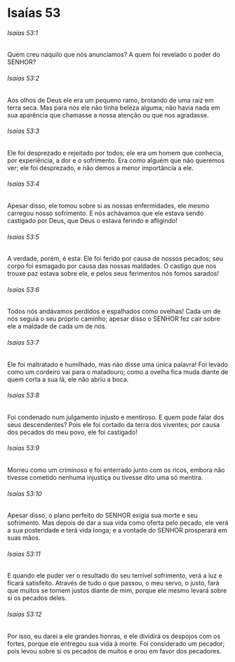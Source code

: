 # Isaías 53

###### Isaías 53:1

Quem creu naquilo que nós anunciamos? A quem foi revelado o poder do SENHOR?

###### Isaías 53:2

Aos olhos de Deus ele era um pequeno ramo, brotando de uma raiz em terra seca. Mas para nós ele não tinha beleza alguma; não havia nada em sua aparência que chamasse a nossa atenção ou que nos agradasse.

###### Isaías 53:3

Ele foi desprezado e rejeitado por todos; ele era um homem que conhecia, por experiência, a dor e o sofrimento. Era como alguém que não queremos ver; ele foi desprezado, e não demos a menor importância a ele.

###### Isaías 53:4

Apesar disso, ele tomou sobre si as nossas enfermidades, ele mesmo carregou nosso sofrimento. E nós achávamos que ele estava sendo castigado por Deus, que Deus o estava ferindo e afligindo!

###### Isaías 53:5

A verdade, porém, é esta: Ele foi ferido por causa de nossos pecados; seu corpo foi esmagado por causa das nossas maldades. O castigo que nos trouxe paz estava sobre ele, e pelos seus ferimentos nós fomos sarados!

###### Isaías 53:6

Todos nós andávamos perdidos e espalhados como ovelhas! Cada um de nós seguia o seu próprio caminho; apesar disso o SENHOR fez cair sobre ele a maldade de cada um de nós.

###### Isaías 53:7

Ele foi maltratado e humilhado, mas não disse uma única palavra! Foi levado como um cordeiro vai para o matadouro; como a ovelha fica muda diante de quem corta a sua lã, ele não abriu a boca.

###### Isaías 53:8

Foi condenado num julgamento injusto e mentiroso. E quem pode falar dos seus descendentes? Pois ele foi cortado da terra dos viventes; por causa dos pecados do meu povo, ele foi castigado!

###### Isaías 53:9

Morreu como um criminoso e foi enterrado junto com os ricos, embora não tivesse cometido nenhuma injustiça ou tivesse dito uma só mentira.

###### Isaías 53:10

Apesar disso, o plano perfeito do SENHOR exigia sua morte e seu sofrimento. Mas depois de dar a sua vida como oferta pelo pecado, ele verá a sua posteridade e terá vida longa; e a vontade do SENHOR prosperará em suas mãos.

###### Isaías 53:11

E quando ele puder ver o resultado do seu terrível sofrimento, verá a luz e ficará satisfeito. Através de tudo o que passou, o meu servo, o justo, fará que muitos se tornem justos diante de mim, porque ele mesmo levará sobre si os pecados deles.

###### Isaías 53:12

Por isso, eu darei a ele grandes honras, e ele dividirá os despojos com os fortes, porque ele entregou sua vida à morte. Foi considerado um pecador; pois levou sobre si os pecados de muitos e orou em favor dos pecadores.

